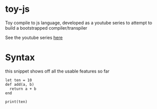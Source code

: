 # toy-js
Toy compile to js language, developed as a youtube series to attempt to build a bootstrapped compiler/transpiler

See the youtube series [here](https://www.youtube.com/watch?v=TXEn17hBAFc&list=PLEpvTEuFyPtrD2gYvX277Q8wMpAA3qz7R)

# Syntax

this snippet shows off all the usable features so far

```
let ten = 10
def add(a, b)
  return a + b
end

print(ten)
```

